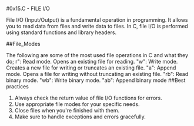#0x15.C - FILE I/O




File I/O (Input/Output) is a fundamental operation in programming. It allows you to read data from files and write data to files. In C, file I/O is performed using standard functions and library headers.

##File_Modes


The following are some of the most used file operations in C and what they do;
r": Read mode. Opens an existing file for reading.
"w": Write mode. Creates a new file for writing or truncates an existing file.
"a": Append mode. Opens a file for writing without truncating an existing file.
"rb": Read binary mode.
"wb": Write binary mode.
"ab": Append binary mode
##Best practices
1. Always check the return value of file I/O functions for errors.
2. Use appropriate file modes for your specific needs.
3. Close files when you're finished with them.
4. Make sure to handle exceptions and errors gracefully.


